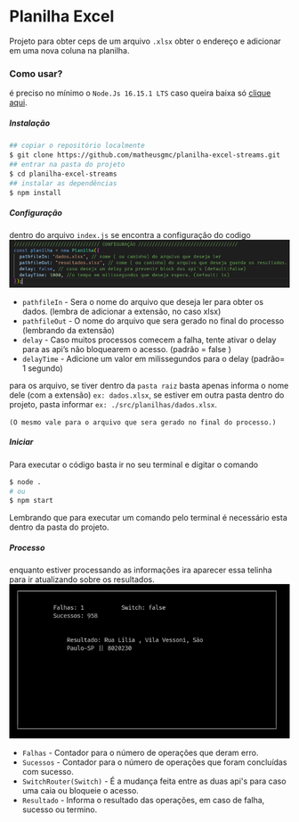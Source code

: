 # Planilha Excel

Projeto para obter ceps de um arquivo `.xlsx` obter o endereço e adicionar em uma nova coluna na planilha.


### Como usar?
é preciso no mínimo o `Node.Js 16.15.1 LTS` caso queira baixa só [clique aqui](https://nodejs.org/en/).

##### Instalação
```bash
## copiar o repositório localmente
$ git clone https://github.com/matheusgmc/planilha-excel-streams.git
## entrar na pasta do projeto
$ cd planilha-excel-streams
## instalar as dependências
$ npm install
```

##### Configuração
dentro do arquivo `index.js` se encontra a configuração do codigo
![Config](/.github/config_planilha.png)
- `pathfileIn` - Sera o nome do arquivo que deseja ler para obter os dados. (lembra de adicionar a extensão, no caso xlsx)
- `pathfileOut` - O nome do arquivo que sera gerado no final do processo (lembrando da extensão)
- `delay` - Caso muitos processos comecem a falha, tente ativar o delay para as api’s não bloquearem o acesso. (padrão = false )
- `delayTime` - Adicione um valor em milissegundos para o delay (padrão= 1 segundo)

para os arquivo, se tiver dentro da `pasta raiz` basta apenas informa o nome dele (com a extensão) `ex: dados.xlsx`, se estiver em outra pasta dentro do projeto, pasta informar `ex: ./src/planilhas/dados.xlsx`.

`(O mesmo vale para o arquivo que sera gerado no final do processo.)`

##### Iniciar
Para executar o código basta ir no seu terminal e digitar o comando
```bash
$ node .
# ou
$ npm start
```
Lembrando que para executar um comando pelo terminal é necessário esta dentro da pasta do projeto.

##### Processo
enquanto estiver processando as informações ira aparecer essa telinha para ir atualizando sobre os resultados.
![preview](/.github/preview_terminal.png)

- `Falhas` - Contador para o número de operações que deram erro.
- `Sucessos` - Contador para o número de operações que foram concluídas com sucesso.
- `SwitchRouter(Switch)` - É a mudança feita entre as duas api's para caso uma caia ou bloqueie o acesso.
- `Resultado` - Informa o resultado das operações, em caso de falha, sucesso ou termino.

